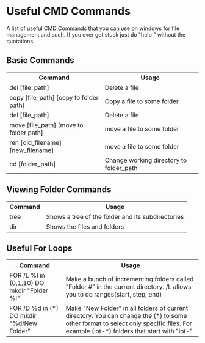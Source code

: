 # Useful CMD Commands

A list of useful CMD Commands that you can use on windows for file management and such. If you ever get stuck just do "help <Command>" without the quotations. 


## Basic Commands
  <table>
    <tr>
      <th>Command</th>
      <th>Usage</th>
    </tr>
    <tr>
      <td>del [file_path]</td>
      <td>Delete a file</td>
    </tr>
    <tr>
      <td>copy [file_path] [copy to folder path]</td>
      <td>Copy a file to some folder</td>
    </tr>
    <tr>
      <td>del [file_path]</td>
      <td>Delete a file</td>
    </tr>
    <tr>
      <td>move [file_path] [move to folder path]</td>
      <td>move a file to some folder</td>
    </tr>
    <tr>
      <td>ren [old_filename] [new_filename]</td>
      <td>move a file to some folder</td>
    </tr>   
    <tr>
      <td>cd [folder_path]</td>
      <td>Change working directory to folder_path</td>
    </tr>
  </table>

## Viewing Folder Commands
  <table>
    <tr>
      <th>Command</th>
      <th>Usage</th>
    </tr>
    <tr>
      <td>tree</td>
      <td>Shows a tree of the folder and its subdirectories</td>
    </tr>
    <tr>
      <td>dir</td>
      <td>Shows the files and folders</td>
    </tr>
  </table>


## Useful For Loops
  <table>
    <tr>
      <th>Command</th>
      <th>Usage</th>
    </tr>
    <tr>
      <td>FOR /L %I in (0,1,10) DO mkdir "Folder %I"</td>
      <td>Make a bunch of incrementing folders called "Folder #" in the current directory. /L allows you to do ranges(start, step, end)</td>
    </tr>
    <tr>
      <td>FOR /D %d in (*) DO mkdir "%d/New Folder"</td>
      <td>Make "New Folder" in all folders of current directory. You can change the (*) to some other format to select only specific files. For example (iot-*) folders that start with "iot-"</td>
    </tr>
  </table>
